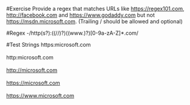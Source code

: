 #Exercise
Provide a regex that matches URLs like https://regex101.com, http://facebook.com and https://www.godaddy.com but not https://msdn.microsoft.com. (Trailing / should be allowed and optional)


#Regex
-/http(s?):((\/\/)?)((www\.)?)[0-9a-zA-Z]*\.com/


#Test Strings
https:microsoft.com<br >   
http:microsoft.com<br >   
http://microsoft.com<br >   
https://microsoft.com<br >   
https://www.microsoft.com
